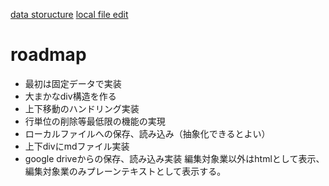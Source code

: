 [data storucture](https://nkon.github.io/Texteditor/)
[local file edit](https://developer.mozilla.org/ja/docs/Web/API/File_API/Using_files_from_web_applications)
# roadmap
- 最初は固定データで実装
- 大まかなdiv構造を作る
- 上下移動のハンドリング実装
- 行単位の削除等最低限の機能の実現
- ローカルファイルへの保存、読み込み（抽象化できるとよい）
- 上下divにmdファイル実装
- google driveからの保存、読み込み実装
編集対象業以外はhtmlとして表示、編集対象業のみプレーンテキストとして表示する。